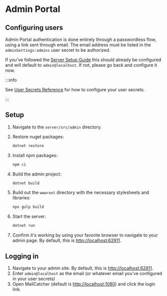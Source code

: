 # Admin Portal

## Configuring users

Admin Portal authentication is done entirely through a passwordless flow, using a link sent through
email. The email address must be listed in the `adminSettings:admins` user secret to be authorized.

If you’ve followed the [Server Setup Guide](./guide.md) this should already be configured and will
default to `admin@localhost`. If not, please go back and configure it now.

:::info

See [User Secrets Reference](./user-secrets.md) for how to configure your user secrets.

:::

## Setup

1.  Navigate to the `server/src/admin` directory.
2.  Restore nuget packages:

    ```bash
    dotnet restore
    ```

3.  Install npm packages:

    ```bash
    npm ci
    ```

4.  Build the admin project:

    ```bash
    dotnet build
    ```

5.  Build out the `wwwroot` directory with the necessary stylesheets and libraries:

    ```bash
    npx gulp build
    ```

6.  Start the server:

    ```bash
    dotnet run
    ```

7.  Confirm it's working by using your favorite browser to navigate to your admin page. By default,
    this is [http://localhost:62911](http://localhost:62911).

## Logging in

1.  Navigate to your admin site. By default, this is
    [http://localhost:62911](http://localhost:62911).
2.  Enter `admin@localhost` as the email (or whatever email you’ve configured in your user secrets)
3.  Open MailCatcher (default is [http://localhost:1080](http://localhost:1080)) and click the login
    link.

